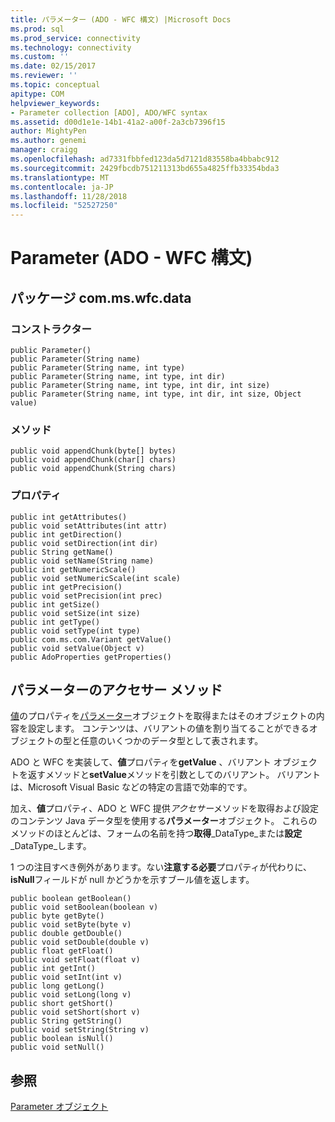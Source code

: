 ```yaml
---
title: パラメーター (ADO - WFC 構文) |Microsoft Docs
ms.prod: sql
ms.prod_service: connectivity
ms.technology: connectivity
ms.custom: ''
ms.date: 02/15/2017
ms.reviewer: ''
ms.topic: conceptual
apitype: COM
helpviewer_keywords:
- Parameter collection [ADO], ADO/WFC syntax
ms.assetid: d00d1e1e-14b1-41a2-a00f-2a3cb7396f15
author: MightyPen
ms.author: genemi
manager: craigg
ms.openlocfilehash: ad7331fbbfed123da5d7121d83558ba4bbabc912
ms.sourcegitcommit: 2429fbcdb751211313bd655a4825ffb33354bda3
ms.translationtype: MT
ms.contentlocale: ja-JP
ms.lasthandoff: 11/28/2018
ms.locfileid: "52527250"
---
```

# <a name="parameter-ado---wfc-syntax"></a>Parameter (ADO - WFC 構文)
## <a name="package-commswfcdata"></a>パッケージ com.ms.wfc.data  
  
### <a name="constructor"></a>コンストラクター  
  
```  
public Parameter()  
public Parameter(String name)  
public Parameter(String name, int type)  
public Parameter(String name, int type, int dir)  
public Parameter(String name, int type, int dir, int size)  
public Parameter(String name, int type, int dir, int size, Object value)  
```  
  
### <a name="methods"></a>メソッド  
  
```  
public void appendChunk(byte[] bytes)  
public void appendChunk(char[] chars)  
public void appendChunk(String chars)  
```  
  
### <a name="properties"></a>プロパティ  
  
```  
public int getAttributes()  
public void setAttributes(int attr)  
public int getDirection()  
public void setDirection(int dir)  
public String getName()  
public void setName(String name)  
public int getNumericScale()  
public void setNumericScale(int scale)  
public int getPrecision()  
public void setPrecision(int prec)  
public int getSize()  
public void setSize(int size)  
public int getType()  
public void setType(int type)  
public com.ms.com.Variant getValue()  
public void setValue(Object v)  
public AdoProperties getProperties()  
```  
  
## <a name="parameter-accessor-methods"></a>パラメーターのアクセサー メソッド  
 [値](../../../ado/reference/ado-api/value-property-ado.md)のプロパティを[パラメーター](../../../ado/reference/ado-api/parameter-object.md)オブジェクトを取得またはそのオブジェクトの内容を設定します。 コンテンツは、バリアントの値を割り当てることができるオブジェクトの型と任意のいくつかのデータ型として表されます。  
  
 ADO と WFC を実装して、**値**プロパティを**getValue** 、バリアント オブジェクトを返すメソッドと**setValue**メソッドを引数としてのバリアント。 バリアントは、Microsoft Visual Basic などの特定の言語で効率的です。  
  
 加え、**値**プロパティ、ADO と WFC 提供*アクセサー*メソッドを取得および設定のコンテンツ Java データ型を使用する**パラメーター**オブジェクト。 これらのメソッドのほとんどは、フォームの名前を持つ**取得**_DataType_または**設定**_DataType_します。  
  
 1 つの注目すべき例外があります。ない**注意する必要**プロパティが代わりに、 **isNull**フィールドが null かどうかを示すブール値を返します。  
  
```  
public boolean getBoolean()  
public void setBoolean(boolean v)  
public byte getByte()  
public void setByte(byte v)  
public double getDouble()  
public void setDouble(double v)  
public float getFloat()  
public void setFloat(float v)  
public int getInt()  
public void setInt(int v)  
public long getLong()  
public void setLong(long v)  
public short getShort()  
public void setShort(short v)  
public String getString()  
public void setString(String v)  
public boolean isNull()  
public void setNull()  
```  
  
## <a name="see-also"></a>参照  
 [Parameter オブジェクト](../../../ado/reference/ado-api/parameter-object.md)
